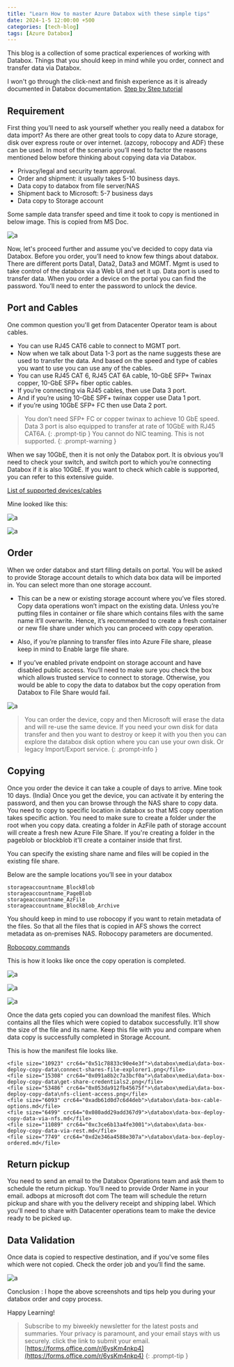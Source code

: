 ```yaml
---
title: "Learn How to master Azure Databox with these simple tips"
date: 2024-1-5 12:00:00 +500
categories: [tech-blog]
tags: [Azure Databox]
---
```


This blog is a collection of some practical experiences of working with Databox. Things that you should keep in mind while you order, connect and transfer data via Databox.

I won't go through the click-next and finish experience as it is already documented in Databox documentation.
[Step by Step tutorial](https://learn.microsoft.com/en-us/azure/databox/data-box-deploy-ordered?tabs=portal)

## Requirement

First thing you’ll need to ask yourself whether you really need a databox for data import? As there are other great tools to copy data to Azure storage, disk over express route or over internet. (azcopy, robocopy and ADF) these can be used. In most of the scenario you’ll need to factor the reasons mentioned below before thinking about copying data via Databox.

* Privacy/legal and security team approval.
* Order and shipment: it usually takes 5-10 business days.
* Data copy to databox from file server/NAS
* Shipment back to Microsoft: 5-7 business days 
* Data copy to Storage account

Some sample data transfer speed and time it took to copy is mentioned in below image. This is copied from MS Doc.

![a](https://raw.githubusercontent.com/qureshiaquib/qureshiaquib.github.io/main/assets/05012024/Picture002.jpg)

Now, let's proceed further and assume you've decided to copy data via Databox.
Before you order, you’ll need to know few things about databox. There are different ports Data1, Data2, Data3 and MGMT. Mgmt is used to take control of the databox via a Web UI and set it up. Data port is used to transfer data. When you order a device on the portal you can find the password. You’ll need to enter the password to unlock the device.

## Port and Cables

One common question you'll get from Datacenter Operator team is about cables.

* You can use RJ45 CAT6 cable to connect to MGMT port. 
* Now when we talk about Data 1-3 port as the name suggests these are used to transfer the data. And based on the speed and type of cables you want to use you can use any of the cables.
* You can use RJ45 CAT 6, RJ45 CAT 6A cable, 10-GbE SFP+ Twinax copper, 10-GbE SFP+ fiber optic cables. 
* If you’re connecting via RJ45 cables, then use Data 3 port.
* And if you’re using 10-GbE SPF+ twinax copper use Data 1 port.
* if you’re using 10GbE SFP+ FC then use Data 2 port.

> You don’t need SFP+ FC or copper twinax to achieve 10 GbE speed. Data 3 port is also equipped to transfer at rate of 10GbE with RJ45 CAT6A.
{: .prompt-tip }
> You cannot do NIC teaming. This is not supported.
{: .prompt-warning }

When we say 10GbE, then it is not only the Databox port. It is obvious you’ll need to check your switch, and switch port to which you’re connecting Databox if it is also 10GbE.
If you want to check which cable is supported, you can refer to this extensive guide.

[List of supported devices/cables](https://network.nvidia.com/pdf/firmware/ConnectX3-FW-2_42_5000-release_notes.pdf)

Mine looked like this:

![a](https://raw.githubusercontent.com/qureshiaquib/qureshiaquib.github.io/main/assets/05012024/Picture003.jpg)

![a](https://raw.githubusercontent.com/qureshiaquib/qureshiaquib.github.io/main/assets/05012024/Picture004.jpg)


## Order

When we order databox and start filling details on portal. You will be asked to provide Storage account details to which data box data will be imported in. You can select more than one storage account.

* This can be a new or existing storage account where you’ve files stored. Copy data operations won’t impact on the existing data.    Unless you’re putting files in container or file share which contains files with the same name it’ll overwrite. Hence, it’s recommended to create a fresh container or new file share under which you can proceed with copy operation.

* Also, if you’re planning to transfer files into Azure File share, please keep in mind to Enable large file share.

* If you’ve enabled private endpoint on storage account and have disabled public access. You’ll need to make sure you check the box which allows trusted service to connect to storage. Otherwise, you would be able to copy the data to databox but the copy operation from Databox to File Share would fail.

![a](https://raw.githubusercontent.com/qureshiaquib/qureshiaquib.github.io/main/assets/05012024/Picture005.jpg)

>You can order the device, copy and then Microsoft will erase the data and will re-use the same device. If you need your own disk for data transfer and then you want to destroy or keep it with you then you can explore the databox disk option where you can use your own disk.
Or legacy Import/Export service.
{: .prompt-info }



## Copying

Once you order the device it can take a couple of days to arrive. Mine took 10 days. (India)
Once you get the device, you can activate it by entering the password, and then you can browse through the NAS share to copy data. You need to copy to specific location in databox so that MS copy operation takes specific action. You need to make sure to create a folder under the root when you copy data. creating a folder in AzFile path of storage account will create a fresh new Azure File Share.
If you're creating a folder in the pageblob or blockblob it'll create a container inside that first.

You can specify the existing share name and files will be copied in the existing file share.

Below are the sample locations you’ll see in your databox

```shell
storageaccountname_BlockBlob
storageaccountname_PageBlob
storageaccountname_AzFile
storageaccountname_BlockBlob_Archive
```

You should keep in mind to use robocopy if you want to retain metadata of the files. So that all the files that is copied in AFS shows the correct metadata as on-premises NAS.
Robocopy parameters are documented.

[Robocopy commands](https://learn.microsoft.com/en-us/azure/databox/data-box-file-acls-preservation#copying-data-and-metadata)

This is how it looks like once the copy operation is completed.

![a](https://raw.githubusercontent.com/qureshiaquib/qureshiaquib.github.io/main/assets/05012024/Picture006.jpg)

![a](https://raw.githubusercontent.com/qureshiaquib/qureshiaquib.github.io/main/assets/05012024/Picture007.jpg)

![a](https://raw.githubusercontent.com/qureshiaquib/qureshiaquib.github.io/main/assets/05012024/Picture008.jpg)

Once the data gets copied you can download the manifest files. Which contains all the files which were copied to databox successfully. It'll show the size of the file and its name. Keep this file with you and compare when data copy is successfully completed in Storage Account.

This is how the manifest file looks like.

```shell
<file size="10923" crc64="0x51c78833c90e4e3f">\databox\media\data-box-deploy-copy-data\connect-shares-file-explorer1.png</file>
<file size="15308" crc64="0x091a8b2c7a3bcf0a">\databox\media\data-box-deploy-copy-data\get-share-credentials2.png</file>
<file size="53486" crc64="0x053da912fb45675f">\databox\media\data-box-deploy-copy-data\nfs-client-access.png</file>
<file size="6093" crc64="0xadb61d0d7c6d4deb">\databox\data-box-cable-options.md</file>
<file size="6499" crc64="0x080add29add367d9">\databox\data-box-deploy-copy-data-via-nfs.md</file>
<file size="11089" crc64="0xc3ce6b13a4fe3001">\databox\data-box-deploy-copy-data-via-rest.md</file>
<file size="7749" crc64="0xd2e346a4588e307a">\databox\data-box-deploy-ordered.md</file>
```

## Return pickup

You need to send an email to the Databox Operations team and ask them to schedule the return pickup. You’ll need to provide Order Name in your email.
adbops at microsoft dot com
The team will schedule the return pickup and share with you the delivery receipt and shipping label.
Which you'll need to share with Datacenter operations team to make the device ready to be picked up.

## Data Validation

Once data is copied to respective destination, and if you've some files which were not copied. Check the order job and you’ll find the same.

![a](https://raw.githubusercontent.com/qureshiaquib/qureshiaquib.github.io/main/assets/05012024/Picture009.jpg)


Conclusion : I hope the above screenshots and tips help you during your databox order and copy process. 

Happy Learning!

>Subscribe to my biweekly newsletter for the latest posts and summaries. Your privacy is paramount, and your email stays with us securely.
click the link to submit your email.
[https://forms.office.com/r/6ysKm4nkp4](https://forms.office.com/r/6ysKm4nkp4)
{: .prompt-tip }
